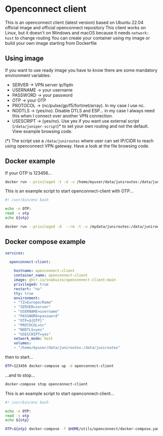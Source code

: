 # Openconnect client

This is an openconnect client (latest version) based on Ubuntu 22.04 official image and official openconnect repository
This client works on Linux, but it doesn't on Windows and macOS because it needs `network: host` to change routing
You can create your container using my image or build your own image starting from Dockerfile

## Using image

If you want to use ready image you have to know there are some mandatory environment variables:

- SERVER -> VPN server ip/fqdn
- USERNAME -> your username
- PASSWORD -> your password
- OTP -> your OTP
- PROTOCOL -> (nc/pulse/gp/f5/fortinet/array). In my case I use nc.
- NODTLS -> (yes/no). Disable DTLS and ESP... in my case I always need this when I connect over another VPN connection.
- USESCRIPT -> (yes/no). Use yes if you want use external script (`/data/juniper-script`)* to set your own routing and not the default. View example browsing code.

(*) The script use a `/data/juniroutes` where user can set IP/CIDR to reach using openconnect VPN gateway. Have a look at the file browsing code.

## Docker example

If your OTP is 123456...

```bash
docker run --privileged -t -d -v /home/myuser/data/juniroutes:/data/juniroutes --name openconnect-client -h openconnect-client -e TZ=Europe/Rome -e SERVER=server -e USERNAME=username -e PASSWORD=password -e OTP=123456 -e PROTOCOL=nc -e NODTLS=yes -e USESCRIPT=yes ghcr.io/snakuzzo/openconnect-client:main 
```

This is an example script to start openconnect-client with OTP...

```bash
#! /usr/bin/env bash

echo -n OTP: 
read -s otp
echo ${otp}

docker run --privileged -d  --rm -t -v /mydata/juniroutes:/data/juniroutes --name openconnect-client -h openconnect-client -e TZ=Europe/Rome -e SERVER=myserver -e USERNAME=username -e PASSWORD=password -e OTP=${otp} -e PROTOCOL=nc -e NODTLS=yes -e USESCRIPT=yes ghcr.io/snakuzzo/openconnect-client:main 
```

## Docker compose example

```yaml
services:

  openconnect-client:
  
    hostname: openconnect-client
    container_name: openconnect-client
    image: ghcr.io/snakuzzo/openconnect-client:main
    privileged: true
    restart: "no"
    tty: true
    environment:
    - "TZ=Europe/Rome"
    - "SERVER=server"
    - "USERNAME=username"
    - "PASSWORD=password"
    - "OTP=${OTP}"
    - "PROTOCOL=nc"
    - "NODTLS=yes"
    - "USESCRIPT=yes"
    network_mode: host
    volumes:
    - "/home/myuser/data/juniroutes:/data/juniroutes"
```

then to start...

```bash
OTP=123456 docker-compose up -d openconnect-client
```

...and to stop...

```bash
docker-compose stop openconnect-client
```

This is an example script to start openconnect-client...

```bash
#! /usr/bin/env bash

echo -n OTP: 
read -s otp
echo ${otp}

OTP=${otp} docker-compose -f $HOME/utils/openconnect/docker-compose.yaml up -d 
```
